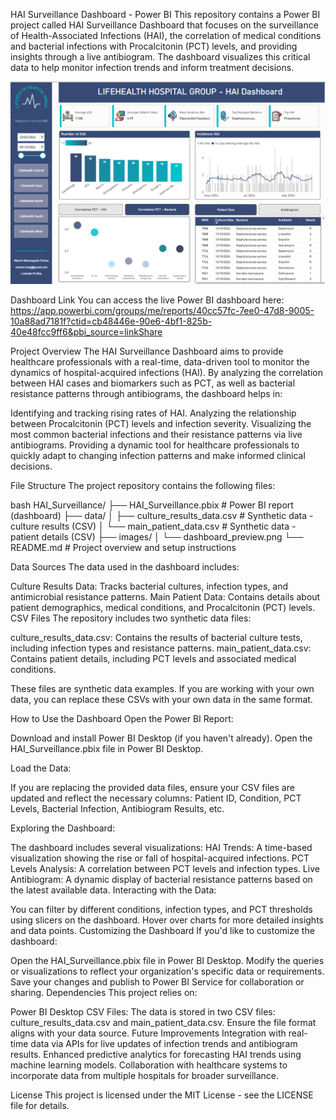 HAI Surveillance Dashboard - Power BI
This repository contains a Power BI project called HAI Surveillance Dashboard that focuses on the surveillance of Health-Associated Infections (HAI), the correlation of medical conditions and bacterial infections with Procalcitonin (PCT) levels, and providing insights through a live antibiogram. The dashboard visualizes this critical data to help monitor infection trends and inform treatment decisions.

![Dashboard Preview](images/dashboard_preview.png)

Dashboard Link
You can access the live Power BI dashboard here: https://app.powerbi.com/groups/me/reports/40cc57fc-7ee0-47d8-9005-10a88ad7181f?ctid=cb48446e-90e6-4bf1-825b-40e48fcc9ff6&pbi_source=linkShare

Project Overview
The HAI Surveillance Dashboard aims to provide healthcare professionals with a real-time, data-driven tool to monitor the dynamics of hospital-acquired infections (HAI). By analyzing the correlation between HAI cases and biomarkers such as PCT, as well as bacterial resistance patterns through antibiograms, the dashboard helps in:

Identifying and tracking rising rates of HAI.
Analyzing the relationship between Procalcitonin (PCT) levels and infection severity.
Visualizing the most common bacterial infections and their resistance patterns via live antibiograms.
Providing a dynamic tool for healthcare professionals to quickly adapt to changing infection patterns and make informed clinical decisions.

File Structure
The project repository contains the following files:

bash
HAI_Surveillance/
├── HAI_Surveillance.pbix                   # Power BI report (dashboard)
├── data/
│   ├── culture_results_data.csv            # Synthetic data - culture results (CSV)
│   └── main_patient_data.csv               # Synthetic data - patient details (CSV)
├── images/
│   └── dashboard_preview.png
└── README.md                               # Project overview and setup instructions

Data Sources
The data used in the dashboard includes:

Culture Results Data: Tracks bacterial cultures, infection types, and antimicrobial resistance patterns.
Main Patient Data: Contains details about patient demographics, medical conditions, and Procalcitonin (PCT) levels.
CSV Files
The repository includes two synthetic data files:

culture_results_data.csv: Contains the results of bacterial culture tests, including infection types and resistance patterns.
main_patient_data.csv: Contains patient details, including PCT levels and associated medical conditions.

These files are synthetic data examples. If you are working with your own data, you can replace these CSVs with your own data in the same format.

How to Use the Dashboard
Open the Power BI Report:

Download and install Power BI Desktop (if you haven't already).
Open the HAI_Surveillance.pbix file in Power BI Desktop.

Load the Data:

If you are replacing the provided data files, ensure your CSV files are updated and reflect the necessary columns: Patient ID, Condition, PCT Levels, Bacterial Infection, Antibiogram Results, etc.

Exploring the Dashboard:

The dashboard includes several visualizations:
HAI Trends: A time-based visualization showing the rise or fall of hospital-acquired infections.
PCT Levels Analysis: A correlation between PCT levels and infection types.
Live Antibiogram: A dynamic display of bacterial resistance patterns based on the latest available data.
Interacting with the Data:

You can filter by different conditions, infection types, and PCT thresholds using slicers on the dashboard.
Hover over charts for more detailed insights and data points.
Customizing the Dashboard
If you'd like to customize the dashboard:

Open the HAI_Surveillance.pbix file in Power BI Desktop.
Modify the queries or visualizations to reflect your organization's specific data or requirements.
Save your changes and publish to Power BI Service for collaboration or sharing.
Dependencies
This project relies on:

Power BI Desktop
CSV Files: The data is stored in two CSV files: culture_results_data.csv and main_patient_data.csv. Ensure the file format aligns with your data source.
Future Improvements
Integration with real-time data via APIs for live updates of infection trends and antibiogram results.
Enhanced predictive analytics for forecasting HAI trends using machine learning models.
Collaboration with healthcare systems to incorporate data from multiple hospitals for broader surveillance.

License
This project is licensed under the MIT License - see the LICENSE file for details.